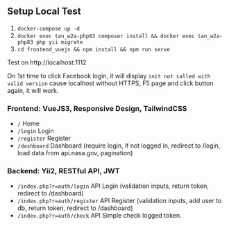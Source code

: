 ## Setup Local Test
1. `docker-compose up -d`
2. `docker exec tan_w2a-php83 composer install && docker exec tan_w2a-php83 php yii migrate`
3. `cd frontend_vuejs && npm install && npm run serve`

Test on http://localhost:1112

On 1st time to click Facebook login, it will display `init not called with valid version` 
cause localhost without HTTPS, F5 page and click button again, it will work.


### Frontend: VueJS3, Responsive Design, TailwindCSS
- `/` Home
- `/login` Login
- `/register` Register
- `/dashboard` Dashboard (require login, if not logged in, redirect to /login, load data from api.nasa.gov, pagination)


### Backend: Yii2, RESTful API, JWT
- `/index.php?r=auth/login` API Login (validation inputs, return token, redirect to /dashboard)
- `/index.php?r=auth/register` API Register (validation inputs, add user to db, return token, redirect to /dashboard)
- `/index.php?r=auth/check` API Simple check logged token.